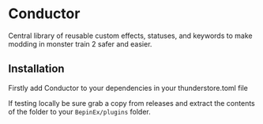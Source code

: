 # Conductor

Central library of reusable custom effects, statuses, and keywords to make modding in monster train 2 safer and easier.



## Installation

Firstly add Conductor to your dependencies in your thunderstore.toml file 

If testing locally be sure grab a copy from releases and extract the contents of the folder to your `BepinEx/plugins` folder.
